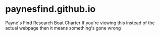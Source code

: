 # paynesfind.github.io
Payne's Find Research Boat Charter
If you're viewing this instead of the actual webpage then it means something's gone wrong